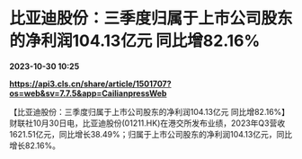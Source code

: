 # 比亚迪股份：三季度归属于上市公司股东的净利润104.13亿元 同比增82.16%

**2023-10-30 10:25**

**https://api3.cls.cn/share/article/1501707?os=web&sv=7.7.5&app=CailianpressWeb**

【比亚迪股份：三季度归属于上市公司股东的净利润104.13亿元 同比增82.16%】财联社10月30日电，比亚迪股份(01211.HK)在港交所发布业绩，2023年Q3营收1621.51亿元，同比增长38.49%；归属于上市公司股东的净利润104.13亿元，同比增长82.16%。